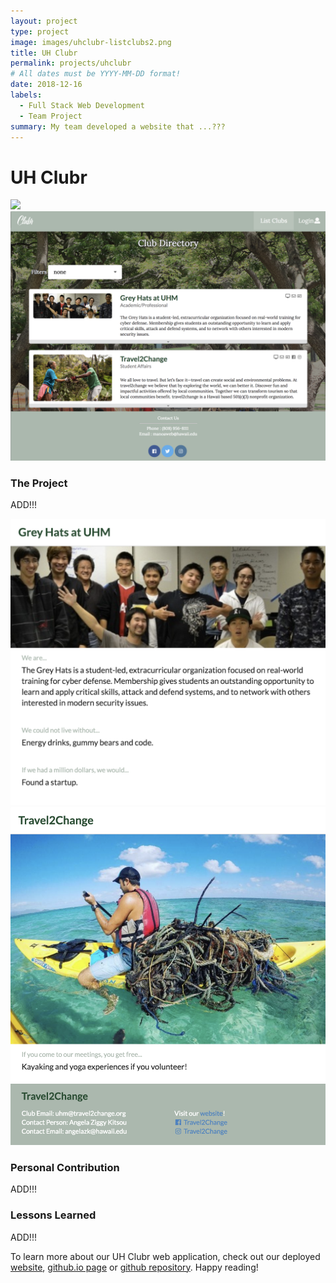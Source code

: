 ```yaml
---
layout: project
type: project
image: images/uhclubr-listclubs2.png
title: UH Clubr
permalink: projects/uhclubr
# All dates must be YYYY-MM-DD format!
date: 2018-12-16
labels:
  - Full Stack Web Development
  - Team Project
summary: My team developed a website that ...???
---
```

# UH Clubr

<div class="ui medium rounded images">
  <img class="ui image large" src="../images/uhclubr-homepage.png">
  <img class="ui image large" src="../images/uhclubr-listclubs.png">
</div>

### The Project
ADD!!!

<div class="ui medium rounded images">
  <img class="ui image large" src="../images/uhclubr-greyhats.png">
  <img class="ui image large" src="../images/uhclubr-travel2change.png">
</div>

### Personal Contribution
ADD!!!

### Lessons Learned
ADD!!!


To learn more about our UH Clubr web application, check out our deployed <a href="http://uhclubr.meteorapp.com">website</a>, <a href="https://uh-clubr.github.io/">github.io page</a> or <a href="https://github.com/uh-clubr/uh-clubr">github repository</a>. Happy reading!